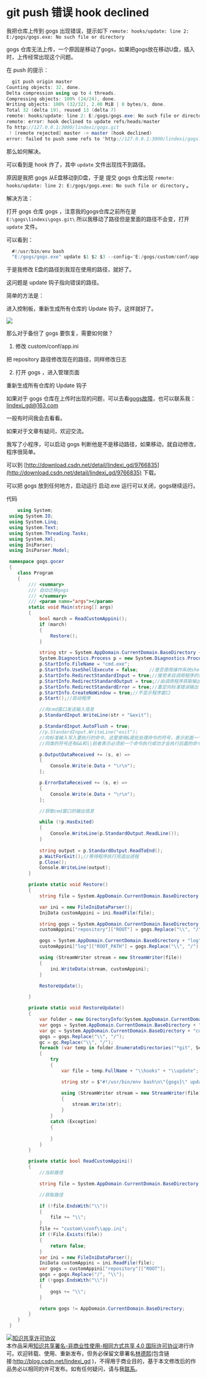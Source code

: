 # git push 错误 hook declined 

我把仓库上传到 gogs 出现错误，提示如下 `remote: hooks/update: line 2: E:/gogs/gogs.exe: No such file or directory`

gogs 仓库无法上传，一个原因是移动了gogs，如果把gogs放在移动U盘，插入时，上传经常出现这个问题。

<!--more-->

<div id="toc"></div>

在 push 的提示：


```csharp
  git push origin master
Counting objects: 32, done.
Delta compression using up to 4 threads.
Compressing objects: 100% (24/24), done.
Writing objects: 100% (32/32), 2.00 MiB | 0 bytes/s, done.
Total 32 (delta 19), reused 13 (delta 7)
remote: hooks/update: line 2: E:/gogs/gogs.exe: No such file or directory
remote: error: hook declined to update refs/heads/master
To http://127.0.0.1:3000/lindexi/gogs.git
 ! [remote rejected] master -> master (hook declined)
error: failed to push some refs to 'http://127.0.0.1:3000/lindexi/gogs.git'
```

那么如何解决。

可以看到是 hook 炸了，其中 `update` 文件出现找不到路径。

原因是我把 gogs 从E盘移动到D盘，于是 提交 gogs 仓库出现 `remote: hooks/update: line 2: E:/gogs/gogs.exe: No such file or directory` 。

解决方法：

打开 gogs 仓库 gogs ，注意我的gogs仓库之前所在是 `E:\gogs\lindexi\gogs.git\` 所以我移动了路径但是里面的路径不会变，打开 `update` 文件。

可以看到：


```csharp
  #!/usr/bin/env bash
  "E:/gogs/gogs.exe" update $1 $2 $3 --config='E:/gogs/custom/conf/app.ini'
```

于是我修改 E盘的路径到我现在使用的路径，就好了。

这问题是 update 钩子指向错误的路径。

简单的方法是：

进入控制板，重新生成所有仓库的 Update 钩子。这样就好了。

![](http://7xqpl8.com1.z0.glb.clouddn.com/4b3afb91-e4b6-4548-a7e0-ab239e814a372017211153253.jpg)

那么对于备份了 gogs 要恢复，需要如何做？

 1. 修改 custom/conf/app.ini 

 把 repository 路径修改现在的路径，同样修改日志

 2. 打开 gogs ，进入管理页面

 重新生成所有仓库的 Update 钩子

如果对于 gogs 仓库在上传时出现的问题，可以去看[gogs故障](https://gogs.io/docs/intro/troubleshooting)，也可以联系我：lindexi_gd@163.com

一般有时间我会去看看。

如果对于文章有疑问，欢迎交流。

我写了小程序，可以启动 gogs 判断他是不是移动路径，如果移动，就自动修改，程序很简单。

可以到 [http://download.csdn.net/detail/lindexi_gd/9766835](http://download.csdn.net/detail/lindexi_gd/9766835) 下载。

可以把 gogs 放到任何地方，启动运行 启动.exe 运行可以关闭，gogs继续运行。

代码


```csharp
    using System;
 using System.IO;
 using System.Linq;
 using System.Text;
 using System.Threading.Tasks;
 using System.Xml;
 using IniParser;
 using IniParser.Model;

 namespace gogs.gocer
 {
    class Program
    {
        /// <summary>
        /// 自动迁移gogs
        /// </summary>
        /// <param name="args"></param>
        static void Main(string[] args)
        {
            bool march = ReadCustomAppini();
            if (march)
            {
                Restore();
            }

            string str = System.AppDomain.CurrentDomain.BaseDirectory + "gogs.exe web";
            System.Diagnostics.Process p = new System.Diagnostics.Process();
            p.StartInfo.FileName = "cmd.exe";
            p.StartInfo.UseShellExecute = false;    //是否使用操作系统shell启动
            p.StartInfo.RedirectStandardInput = true;//接受来自调用程序的输入信息
            p.StartInfo.RedirectStandardOutput = true;//由调用程序获取输出信息
            p.StartInfo.RedirectStandardError = true;//重定向标准错误输出
            p.StartInfo.CreateNoWindow = true;//不显示程序窗口
            p.Start();//启动程序

            //向cmd窗口发送输入信息
            p.StandardInput.WriteLine(str + "&exit");

            p.StandardInput.AutoFlush = true;
            //p.StandardInput.WriteLine("exit");
            //向标准输入写入要执行的命令。这里使用&是批处理命令的符号，表示前面一个命令不管是否执行成功都执行后面(exit)命令，如果不执行exit命令，后面调用ReadToEnd()方法会假死
            //同类的符号还有&&和||前者表示必须前一个命令执行成功才会执行后面的命令，后者表示必须前一个命令执行失败才会执行后面的命令

            p.OutputDataReceived += (s, e) =>
            {
                Console.Write(e.Data + "\r\n");
            };

            p.ErrorDataReceived += (s, e) =>
            {
                Console.Write(e.Data + "\r\n");
            };

            //获取cmd窗口的输出信息

            while (!p.HasExited)
            {
                Console.WriteLine(p.StandardOutput.ReadLine());
            }
         
            string output = p.StandardOutput.ReadToEnd();
            p.WaitForExit();//等待程序执行完退出进程
            p.Close();
            Console.WriteLine(output);
        }

        private static void Restore()
        {
            string file = System.AppDomain.CurrentDomain.BaseDirectory + "custom\\conf\\app.ini";

            var ini = new FileIniDataParser();
            IniData customAppini = ini.ReadFile(file);

            string gogs = System.AppDomain.CurrentDomain.BaseDirectory;
            customAppini["repository"]["ROOT"] = gogs.Replace("\\", "/");

            gogs = System.AppDomain.CurrentDomain.BaseDirectory + "log";
            customAppini["log"]["ROOT_PATH"] = gogs.Replace("\\", "/");

            using (StreamWriter stream = new StreamWriter(file))
            {
                ini.WriteData(stream, customAppini);
            }

            RestoreUpdate();

        }

        private static void RestoreUpdate()
        {
            var folder = new DirectoryInfo(System.AppDomain.CurrentDomain.BaseDirectory);
            var gogs = System.AppDomain.CurrentDomain.BaseDirectory + "gogs.exe";
            var gc = System.AppDomain.CurrentDomain.BaseDirectory + "custom\\conf\\app.ini";
            gogs = gogs.Replace("\\", "/");
            gc = gc.Replace("\\", "/");
            foreach (var temp in folder.EnumerateDirectories("*git", SearchOption.AllDirectories))
            {
                try
                {
                    var file = temp.FullName + "\\hooks" + "\\update";

                    string str = $"#!/usr/bin/env bash\n\"{gogs}\" update $1 $2 $3 --config='{gc}'";

                    using (StreamWriter stream = new StreamWriter(file))
                    {
                        stream.Write(str);
                    }
                }
                catch (Exception)
                {
                    
                }
            }
        }

        private static bool ReadCustomAppini()
        {
            //当前路径

            string file = System.AppDomain.CurrentDomain.BaseDirectory;

            //获取路径

            if (!file.EndsWith("\\"))
            {
                file += "\\";
            }
            file += "custom\\conf\\app.ini";
            if (!File.Exists(file))
            {
                return false;
            }
            var ini = new FileIniDataParser();
            IniData customAppini = ini.ReadFile(file);
            var gogs = customAppini["repository"]["ROOT"];
            gogs = gogs.Replace("/", "\\");
            if (!gogs.EndsWith("\\"))
            {
                gogs += "\\";
            }

            return gogs != AppDomain.CurrentDomain.BaseDirectory;
        }
    }
 }

```

<a rel="license" href="http://creativecommons.org/licenses/by-nc-sa/4.0/"><img alt="知识共享许可协议" style="border-width:0" src="https://licensebuttons.net/l/by-nc-sa/4.0/88x31.png" /></a><br />本作品采用<a rel="license" href="http://creativecommons.org/licenses/by-nc-sa/4.0/">知识共享署名-非商业性使用-相同方式共享 4.0 国际许可协议</a>进行许可。欢迎转载、使用、重新发布，但务必保留文章署名[林德熙](http://blog.csdn.net/lindexi_gd)(包含链接:http://blog.csdn.net/lindexi_gd )，不得用于商业目的，基于本文修改后的作品务必以相同的许可发布。如有任何疑问，请与我[联系](mailto:lindexi_gd@163.com)。
